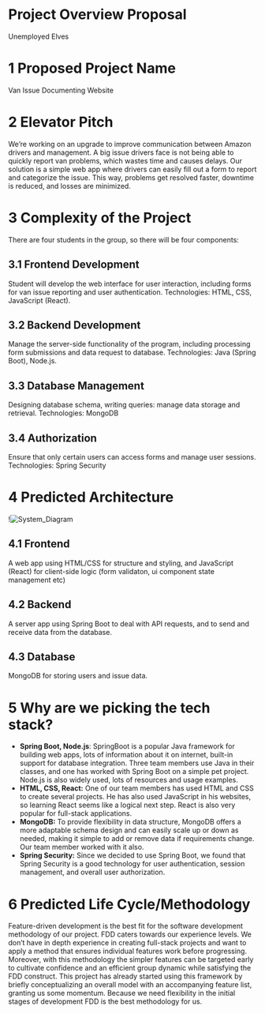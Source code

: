 ﻿# Project Overview Proposal
Unemployed Elves

# 1 Proposed Project Name
Van Issue Documenting Website

# 2 Elevator Pitch
We’re working on an upgrade to improve communication between Amazon drivers
and management. A big issue drivers face is not being able to quickly report van
problems, which wastes time and causes delays. Our solution is a simple web app
where drivers can easily fill out a form to report and categorize the issue. This
way, problems get resolved faster, downtime is reduced, and losses are minimized.

# 3 Complexity of the Project
There are four students in the group, so there will be four components:

## 3.1 Frontend Development
Student will develop the web interface for user interaction, including forms for van
issue reporting and user authentication.
Technologies: HTML, CSS, JavaScript (React).

## 3.2 Backend Development
Manage the server-side functionality of the program, including processing form
submissions and data request to database.
Technologies: Java (Spring Boot), Node.js.

## 3.3 Database Management
Designing database schema, writing queries: manage data storage and retrieval.
Technologies: MongoDB

## 3.4 Authorization
Ensure that only certain users can access forms and manage user sessions.
Technologies: Spring Security

# 4 Predicted Architecture
!![System_Diagram](https://github.com/user-attachments/assets/61a47133-bd42-4cfe-9ca7-9370a2aa8d63)

## 4.1 Frontend
A web app using HTML/CSS for structure and styling, and JavaScript (React)
for client-side logic (form validaton, ui component state management etc)
## 4.2 Backend
A server app using Spring Boot to deal with API requests, and to send and receive
data from the database.
## 4.3 Database
MongoDB for storing users and issue data.


# 5 Why are we picking the tech stack?
- **Spring Boot, Node.js**: SpringBoot is a popular Java framework for building
web apps, lots of information about it on internet, built-in support for database
integration. Three team members use Java in their classes, and one has worked
with Spring Boot on a simple pet project. Node.js is also widely used, lots of
resources and usage examples.
- **HTML, CSS, React:** One of our team members has used HTML and CSS to
create several projects. He has also used JavaScript in his websites, so learning
React seems like a logical next step. React is also very popular for full-stack
applications.
- **MongoDB:** To provide flexibility in data structure, MongoDB offers a more
adaptable schema design and can easily scale up or down as needed, making it
simple to add or remove data if requirements change. Our team member worked
with it also.
- **Spring Security:** Since we decided to use Spring Boot, we found that Spring
Security is a good technology for user authentication, session management, and
overall user authorization.

# 6 Predicted Life Cycle/Methodology
Feature-driven development is the best fit for the software development methodology of our project. FDD caters towards our experience levels. We don’t have in
depth experience in creating full-stack projects and want to apply a method that
ensures individual features work before progressing. Moreover, with this methodology the simpler features can be targeted early to cultivate confidence and an
efficient group dynamic while satisfying the FDD construct. This project has
already started using this framework by briefly conceptualizing an overall model
with an accompanying feature list, granting us some momentum. Because we need
flexibility in the initial stages of development FDD is the best methodology for us.
